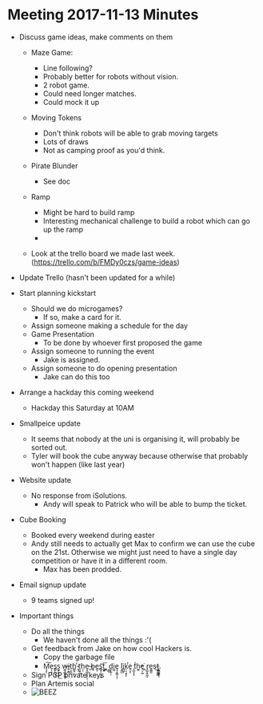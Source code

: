 # Meeting 2017-11-13 Minutes

- Discuss game ideas, make comments on them
    - Maze Game:
        - Line following?
        - Probably better for robots without vision.
        - 2 robot game.
        - Could need longer matches.
        - Could mock it up
    - Moving Tokens
        - Don't think robots will be able to grab moving targets
        - Lots of draws
        - Not as camping proof as you'd think.
    - Pirate Blunder
        - See doc
    - Ramp
        - Might be hard to build ramp
        - Interesting mechanical challenge to build a robot which can go up the ramp
        - 
     
    - Look at the trello board we made last week. (https://trello.com/b/FMDy0czs/game-ideas)
- Update Trello (hasn't been updated for a while)
- Start planning kickstart
    - Should we do microgames?
        - If so, make a card for it. 
    - Assign someone making a schedule for the day
    - Game Presentation
        - To be done by whoever first proposed the game
    - Assign someone to running the event
        - Jake is assigned.
    - Assign someone to do opening presentation
        - Jake can do this too
    
- Arrange a hackday this coming weekend
    - Hackday this Saturday at 10AM
- Smallpeice update
    - It seems that nobody at the uni is organising it, will probably be sorted out. 
    - Tyler will book the cube anyway because otherwise that probably won't happen (like last year)
- Website update
    - No response from iSolutions.
        - Andy will speak to Patrick who will be able to bump the ticket.
- Cube Booking
    - Booked every weekend during easter
    - Andy still needs to actually get Max to confirm we can use the cube on the 21st. Otherwise we might just need to have a single day competition or have it in a different room.
        - Max has been prodded.
- Email signup update
    - 9 teams signed up!
- Important things
    - Do all the things
        - We haven't done all the things :'(
    - Get feedback from Jake on how cool Hackers is.
        - Copy the garbage file
        - M̞̝͠ͅe͎̦̞s̳̙̰̮̘̦s͚̙̮͓̯̙͟ w̶͚͕̻͍͚̩i͍͙̻t̹̝̦ͅh͇̱̠͔̕ ̵̞̹t̰̰̘͈h̩̩e̤̥̻͓̝̙͔ ̶b͓͟e̺̦s̻̘̹͎̖͍͞t͚̭͞,͍͖ ̦̳͟d̰̩̗̤̜i̲̰e̘̘̞͇̦̗̜ ̀l͎̼̼i̻̺̗k̹͔͙̙̙̕ḙ͔ͅ ̟̪̝̝̠͘t́h͍͕̕e̹͕͖͘ ̣̦͚r̡̺̞͍̪̘e͈̳̰s͜t̵͚̰̱̳͇.̣͖̫̘̤ͅ
    - Sign PGP private keys
    - Plan Artemis social
    - ![BEEZ](https://terraria.gamepedia.com/media/terraria.gamepedia.com/3/3f/Bee_Gun_Animation.gif?version=7470eb2bf3423e747d67f3acb11c6d08)
